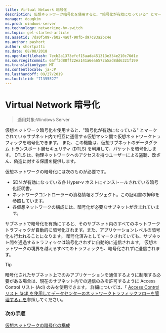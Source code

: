 ```yaml
---
title: Virtual Network 暗号化
description: 仮想ネットワーク暗号化を使用すると、"暗号化が有効になっている" とマークされているサブネット内で相互に通信する仮想マシン間で仮想ネットワークトラフィックを暗号化できます。
manager: dougkim
ms.prod: windows-server
ms.technology: networking-hv-switch
ms.topic: get-started-article
ms.assetid: 7da0f509-7b02-4a0f-90fb-d97c83a2bc4e
ms.author: pashort
author: shortpatti
ms.date: 08/08/2018
ms.openlocfilehash: 7ecb2a1373efcf15aada451313e334e210c76d1e
ms.sourcegitcommit: 6aff3d88ff22ea141a6ea6572a5ad8dd6321f199
ms.translationtype: MT
ms.contentlocale: ja-JP
ms.lasthandoff: 09/27/2019
ms.locfileid: "71355527"
---
```

# <a name="virtual-network-encryption"></a>Virtual Network 暗号化

>適用対象:Windows Server

仮想ネットワーク暗号化を使用すると、"暗号化が有効になっている" とマークされているサブネット内で相互に通信する仮想マシン間で仮想ネットワークトラフィックを暗号化できます。 また、この機能は、仮想サブネットのデータグラム トランスポート層セキュリティ (DTLS) を利用して、パケットを暗号化します。 DTLS は、物理ネットワークへのアクセスを持つユーザーによる盗聴、改ざん、偽造に対する保護を提供します。

仮想ネットワークの暗号化には次のものが必要です。
- SDN が有効になっている各 Hyper-v ホストにインストールされている暗号化証明書。
- ネットワークコントローラーの資格情報オブジェクト。この証明書の拇印を参照しています。
- 各仮想ネットワークの構成には、暗号化が必要なサブネットが含まれています。

サブネットで暗号化を有効にすると、そのサブネット内のすべてのネットワークトラフィックが自動的に暗号化されます。また、アプリケーションレベルの暗号化も行われることになります。  暗号化済みとしてマークされていても、サブネット間を通過するトラフィックは暗号化されずに自動的に送信されます。 仮想ネットワークの境界を越えるすべてのトラフィックも、暗号化されずに送信されます。

>[!TIP]
>暗号化されたサブネット上でのみアプリケーションを通信するように制限する必要がある場合は、現在のサブネット内での通信のみを許可するように Access Control リスト (Acl) のみを使用できます。 詳細については、「 [Access Control リスト (acl) を使用してデータセンターのネットワークトラフィックフローを管理する」を](https://docs.microsoft.com/windows-server/networking/sdn/manage/use-acls-for-traffic-flow)参照してください。

### <a name="next-steps"></a>次の手順

[仮想ネットワークの暗号化の構成](https://docs.microsoft.com/windows-server/networking/sdn/vnet-encryption/sdn-config-vnet-encryption)

